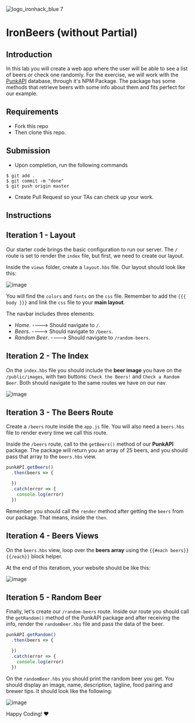 ![logo_ironhack_blue 7](https://user-images.githubusercontent.com/23629340/40541063-a07a0a8a-601a-11e8-91b5-2f13e4e6b441.png)

# IronBeers (without Partial)


## Introduction

In this lab you will create a web app where the user will be able to see a list of beers or check one randomly. For the exercise, we will work with the [PunkAPI](https://www.npmjs.com/package/punkapi-javascript-wrapper) database, through it's NPM Package. The package has some methods that retrieve beers with some info about them and fits perfect for our example.

## Requirements

- Fork this repo
- Then clone this repo.


## Submission

- Upon completion, run the following commands
```
$ git add .
$ git commit -m "done"
$ git push origin master
```
- Create Pull Request so your TAs can check up your work.

## Instructions


## Iteration 1 - Layout

Our starter code brings the basic configuration to run our server. The `/` route is set to render the `index` file, but first, we need to create our layout.

Inside the `views` folder, create a `layout.hbs` file. Our layout should look like this:

![image](https://user-images.githubusercontent.com/23629340/36723450-8bbcb164-1bb0-11e8-81c3-4fe939730bb9.png)

You will find the `colors` and `fonts` on the `css` file. Remember to add the `{{{ body }}}` and link the `css` file to your **main layout**.

The navbar includes three elements:
- *Home*. ----> Should navigate to `/`.
- *Beers*. ----> Should navigate to `/beers`.
- *Random Beer*. ----> Should navigate to `/random-beers`.

## Iteration 2 - The Index

On the `index.hbs` file you should include the **beer image** you have on the `/public/images`, with two buttons: `Check the Beers!` and `Check a Random Beer`. Both should navigate to the same routes we have on our nav.

![image](https://user-images.githubusercontent.com/23629340/36723774-7d791ef2-1bb1-11e8-991b-39dbf4fd8a59.png)

## Iteration 3 - The Beers Route

Create a `/beers` route inside the `app.js` file. You will also need a `beers.hbs` file to render every time we call this route.

Inside the `/beers` route, call to the `getBeers()` method of our **PunkAPI** package. The package will return you an array of 25 beers, and you should pass that array to the `beers.hbs` view.

```javascript
punkAPI.getBeers()
  .then(beers => {

  })
  .catch(error => {
    console.log(error)
  })
```

Remember you should call the `render` method after getting the `beers` from our package. That means, inside the `then`.

## Iteration 4 - Beers Views
 
On the `beers.hbs` view, loop over the **beers array** using the `{{#each beers}} {{/each}}` block helper.

At the end of this iteratiom, your website should be like this:

![image](https://user-images.githubusercontent.com/23629340/36724392-61fa7336-1bb3-11e8-8468-189908167e10.png)


## Iteration 5 - Random Beer

Finally, let's create our `/random-beers` route. Inside our route you should call the `getRandom()` method of the PunkAPI package and after receiving the info, render the `randomBeer.hbs` file and pass the data of the beer.

```javascript
punkAPI.getRandom()
  .then(beers => {

  })
  .catch(error => {
    console.log(error)
  })
```

On the `randomBeer.hbs` you should print the random beer you get. You should display an image, name, description, tagline, food pairing and brewer tips. It should look like the following:

![image](https://user-images.githubusercontent.com/23629340/36724536-c5924892-1bb3-11e8-8f22-fd1f8ce316af.png)


Happy Coding! :heart:
